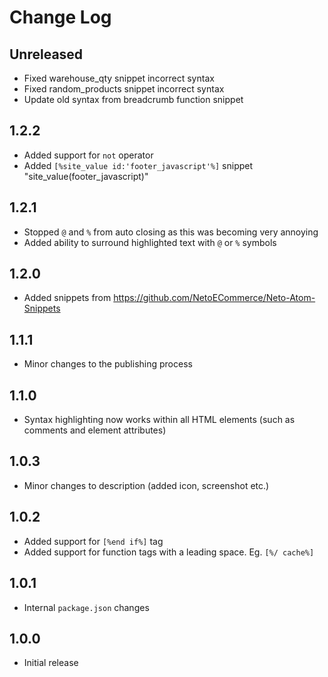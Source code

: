# Change Log

## Unreleased
- Fixed warehouse_qty snippet incorrect syntax
- Fixed random_products snippet incorrect syntax
- Update old syntax from breadcrumb function snippet

## 1.2.2
- Added support for `not` operator
- Added `[%site_value id:'footer_javascript'%]` snippet "site_value(footer_javascript)"

## 1.2.1
- Stopped `@` and `%` from auto closing as this was becoming very annoying
- Added ability to surround highlighted text with `@` or `%` symbols

## 1.2.0
- Added snippets from https://github.com/NetoECommerce/Neto-Atom-Snippets

## 1.1.1
- Minor changes to the publishing process

## 1.1.0
- Syntax highlighting now works within all HTML elements (such as comments and element attributes)

## 1.0.3
- Minor changes to description (added icon, screenshot etc.)

## 1.0.2
- Added support for `[%end if%]` tag
- Added support for function tags with a leading space. Eg. `[%/ cache%]`

## 1.0.1
- Internal `package.json` changes

## 1.0.0
- Initial release